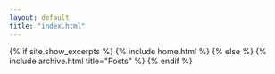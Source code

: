 ```yaml
---
layout: default
title: "index.html"
---
```


{% if site.show_excerpts %}
  {% include home.html %}
{% else %}
  {% include archive.html title="Posts" %}
{% endif %}
